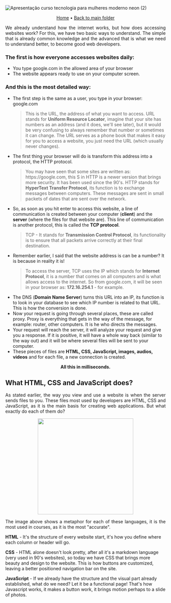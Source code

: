 ![Apresentação curso tecnologia para mulheres moderno neon (2)](https://user-images.githubusercontent.com/108016103/182218606-9a0c21a8-ee5c-4199-a2cd-70276b1d399e.png)
<p align="center">
 <a href="https://github.com/ahristudies/WebDevelopmentBootcamp">Home</a> •
 <a href="https://github.com/ahristudies/WebDevelopmentBootcamp/tree/main/Fundamentals">Back to main folder</a>
</p>
<p align="justify">
We already understand how the internet works, but how does accessing websites work? For this, we have two basic ways to understand. The simple that is already common knowledge and the advanced that is what we need to understand better, to become good web developers.
</p>

<h3>The first is how everyone accesses websites daily:</h3>
<ul>
  <li>You type google.com in the allowed area of your browser</li>
  <li>The website appears ready to use on your computer screen.</li>
</ul>

<h3>And this is the most detailed way:</h3>
<ul>
  <li>The first step is the same as a user, you type in your browser: google.com</li>
  <blockquote>This is the URL, the address of what you want to access. URL stands for <b>Uniform Resource Locator</b>, imagine that your site has numbers as an address (and it does, we'll see later), but it would be very confusing to always remember that number or sometimes it can change. The URL serves as a phone book that makes it easy for you to access a website, you just need the URL (which usually never changes).</blockquote>
  <li>The first thing your browser will do is transform this address into a protocol, the HTTP protocol.</li>
  <blockquote> You may have seen that some sites are written as: https://google.com, this S in HTTP is a newer version that brings more security. It has been used since the 90's. HTTP stands for <b>HyperText Transfer Protocol</b>, its function is to exchange messages between computers. These messages are sent in small packets of dates that are sent over the network.</blockquote>
   <li>So, as soon as you hit enter to access this website, a line of communication is created between your computer (<b>client</b>) and the <b>server</b> (where the files for that website are). This line of communication is another protocol, this is called the <b>TCP protocol</b>.</li>
  <blockquote>TCP - It stands for <b>Transmission Control Protocol</b>, its functionality is to ensure that all packets arrive correctly at their final destination.</blockquote>
     <li>Remember earlier, I said that the website address is can be a number? It is because in reality it is!</li>
  <blockquote>To access the server, TCP uses the IP which stands for <b>Internet Protocol</b>, it is a number that comes on all computers and is what allows access to the internet. So from google.com, it will be seen in your browser as: <b>172.16.254.1</b> - for example.</blockquote>
  <li>The DNS (<b>Domain Name Server</b>) turns this URL into an IP, its function is to look in your database to see which IP number is related to that URL. This is how the conversion is done.</li>
         <li>Now your request is going through several places, these are called proxy. Proxy is everything that gets in the way of the message, for example: router, other computers. It is he who directs the messages.</li>
   <li>Your request will reach the server, it will analyze your request and give you a response. If it is positive, it will have a whole way back (similar to the way out) and it will be where several files will be sent to your computer.</li>
  <li>These pieces of files are <b>HTML, CSS, JavaScript, images, audios, videos</b> and for each file, a new connection is created.</li> 
</ul>
<p align="center"><b>All this in milliseconds.</b></p>

<h2>What HTML, CSS and JavaScript does?</h2>
<p align="justify">
 As stated earlier, the way you view and use a website is when the server sends files to you. These files most used by developers are HTML, CSS and JavaScript, as it is the main basis for creating web applications. But what exactly do each of them do? </p>
 <p align="center">
<img src="https://user-images.githubusercontent.com/108016103/182231613-ed27bb6f-65fd-43c4-b772-a6fb8577f961.png" align="center" width="300px">
</p>
<p align="justify">
The image above shows a metaphor for each of these languages, it is the most used in courses, as it is the most "accurate".

 <b>HTML</b> - It's the structure of every website start, it's how you define where each column or header will go.

 <b>CSS</b> - HTML alone doesn't look pretty, after all it's a markdown language (very used in 90's websites), so today we have CSS that brings more beauty and design to the website. This is how buttons are customized, leaving a better positioned navigation bar on the site.

 <b>JavaScript</b> - If we already have the structure and the visual part already established, what do we need? Let it be a functional page! That's how Javascript works, it makes a button work, it brings motion perhaps to a slide of photos.
 </p>
